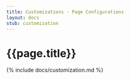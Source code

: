 ```yaml
---
title: Customizations - Page Configurations
layout: docs 
stub: customization
---
```

# {{page.title}}

{% include docs/customization.md %}